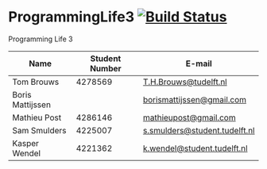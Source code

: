 # ProgrammingLife3 [![Build Status](https://travis-ci.org/ProgrammingLife3/ProgrammingLife3.svg)](https://travis-ci.org/ProgrammingLife3/ProgrammingLife3)
Programming Life 3

| Name             | Student Number | E-mail                       |
|------------------|----------------|------------------------------|
| Tom Brouws       | 4278569        | T.H.Brouws@tudelft.nl        |
| Boris Mattijssen |                | borismattijssen@gmail.com    |
| Mathieu Post     | 4286146        | mathieupost@gmail.com        |
| Sam Smulders     | 4225007        | s.smulders@student.tudelft.nl|
| Kasper Wendel    | 4221362        | k.wendel@student.tudelft.nl  |
